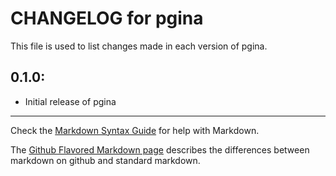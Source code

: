 # CHANGELOG for pgina

This file is used to list changes made in each version of pgina.

## 0.1.0:

* Initial release of pgina

- - -
Check the [Markdown Syntax Guide](http://daringfireball.net/projects/markdown/syntax) for help with Markdown.

The [Github Flavored Markdown page](http://github.github.com/github-flavored-markdown/) describes the differences between markdown on github and standard markdown.
